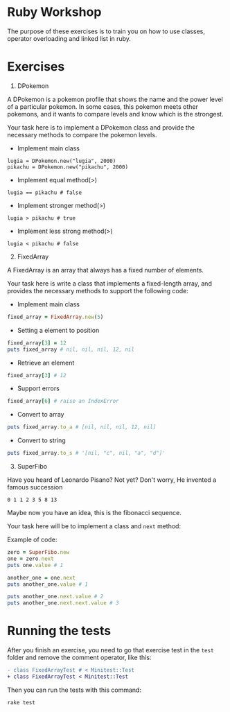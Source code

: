 # Ruby Workshop

The purpose of these exercises is to train you on how to
use classes, operator overloading and linked list in ruby.

# Exercises

1. DPokemon

A DPokemon is a pokemon profile that shows the name and the power level of a particular pokemon.
In some cases, this pokemon meets other pokemons, and it wants to compare levels and know which is the strongest.

Your task here is to implement a DPokemon class and provide the necessary methods to compare the pokemon levels.

* Implement main class
```
lugia = DPokemon.new("lugia", 2000)
pikachu = DPokemon.new("pikachu", 2000)
```

* Implement equal method(>)

```
lugia == pikachu # false
```

* Implement stronger method(>)

```
lugia > pikachu # true
```

* Implement less strong method(>)
```
lugia < pikachu # false
```


2. FixedArray

A FixedArray is an array that always has a fixed number of elements.

Your task here is write a class that implements a fixed-length array, and provides the
necessary methods to support the following code:

* Implement main class
```ruby
fixed_array = FixedArray.new(5)
```

* Setting a element to position
```ruby
fixed_array[3] = 12
puts fixed_array # nil, nil, nil, 12, nil
```

* Retrieve an element
```ruby
fixed_array[3] # 12
```

* Support errors
```ruby
fixed_array[6] # raise an IndexError
```

* Convert to array
```ruby
puts fixed_array.to_a # [nil, nil, nil, 12, nil]
```

* Convert to string
```ruby
puts fixed_array.to_s # '[nil, "c", nil, "a", "d"]'
```


3. SuperFibo

Have you heard of Leonardo Pisano? Not yet? Don't worry, He invented a famous succession

```
0 1 1 2 3 5 8 13
```

Maybe now you have an idea, this is the fibonacci sequence.

Your task here will be to implement a class and `next` method:

Example of code:

```ruby
zero = SuperFibo.new
one = zero.next
puts one.value # 1

another_one = one.next
puts another_one.value # 1

puts another_one.next.value # 2
puts another_one.next.next.value # 3
```

# Running the tests

After you finish an exercise, you need to go that exercise test in the `test` folder
and remove the comment operator, like this:

```diff
- class FixedArrayTest # < Minitest::Test
+ class FixedArrayTest < Minitest::Test
```

Then you can run the tests with this command:
```bash
rake test
```
